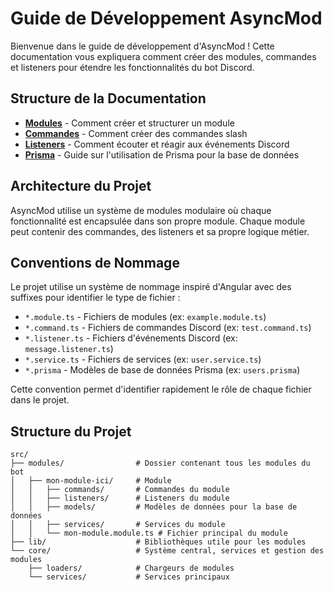 # Guide de Développement AsyncMod

Bienvenue dans le guide de développement d'AsyncMod ! Cette documentation vous expliquera comment créer des modules,
commandes et listeners pour étendre les fonctionnalités du bot Discord.

## Structure de la Documentation

- [**Modules**](modules.md) - Comment créer et structurer un module
- [**Commandes**](commands.md) - Comment créer des commandes slash
- [**Listeners**](listeners.md) - Comment écouter et réagir aux événements Discord
- [**Prisma**](prisma.md) - Guide sur l'utilisation de Prisma pour la base de données

## Architecture du Projet

AsyncMod utilise un système de modules modulaire où chaque fonctionnalité est encapsulée dans son propre module. Chaque
module peut contenir des commandes, des listeners et sa propre logique métier.

## Conventions de Nommage

Le projet utilise un système de nommage inspiré d'Angular avec des suffixes pour identifier le type de fichier :

- `*.module.ts` - Fichiers de modules (ex: `example.module.ts`)
- `*.command.ts` - Fichiers de commandes Discord (ex: `test.command.ts`)
- `*.listener.ts` - Fichiers d'événements Discord (ex: `message.listener.ts`)
- `*.service.ts` - Fichiers de services (ex: `user.service.ts`)
- `*.prisma` - Modèles de base de données Prisma (ex: `users.prisma`)

Cette convention permet d'identifier rapidement le rôle de chaque fichier dans le projet.

## Structure du Projet

```
src/
├── modules/                # Dossier contenant tous les modules du bot
│   ├── mon-module-ici/     # Module
│   │   ├── commands/       # Commandes du module
│   │   ├── listeners/      # Listeners du module
│   │   ├── models/         # Modèles de données pour la base de données
│   │   ├── services/       # Services du module
│   │   └── mon-module.module.ts # Fichier principal du module
├── lib/                    # Bibliothèques utile pour les modules
└── core/                   # Système central, services et gestion des modules
    ├── loaders/            # Chargeurs de modules
    └── services/           # Services principaux
```
